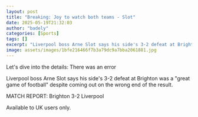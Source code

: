 ```yaml
---
layout: post
title: "Breaking: Joy to watch both teams - Slot"
date: 2025-05-19T21:32:03
author: "badely"
categories: [Sports]
tags: []
excerpt: "Liverpool boss Arne Slot says his side's 3-2 defeat at Brighton was a 'great game of football' despite coming out on the wrong end of the result."
image: assets/images/1bfe216466f7b3a79dc9a7bba2061881.jpg
---
```


Let's dive into the details: There was an error

Liverpool boss Arne Slot says his side's 3-2 defeat at Brighton was a "great game of football" despite coming out on the wrong end of the result.

MATCH REPORT: Brighton 3-2 Liverpool

Available to UK users only.

